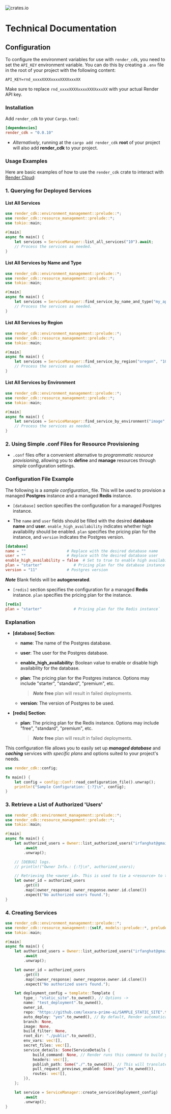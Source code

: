 ![crates.io](https://img.shields.io/crates/v/$CRATE.svg)

# Technical Documentation

## Configuration

To configure the environment variables for use with `render_cdk`, you need to set the `API_KEY` environment variable. You can do this by creating a `.env` file in the root of your project with the following content:

```.env
API_KEY=rnd_xxxxXXXXxxxxXXXXxxxXX
```

Make sure to replace `rnd_xxxxXXXXxxxxXXXXxxxXX` with your actual Render API key.

### Installation

Add `render_cdk` to your `Cargo.toml`:

```toml
[dependencies]
render_cdk = "0.0.10"
```

* _Alternatively_, running at the `cargo add render_cdk` **root** of your project will also add **render_cdk** to your project.

### Usage Examples

Here are basic examples of how to use the `render_cdk` crate to interact with [Render Cloud](https://render.com/):

### 1. Querying for Deployed Services

#### List All Services

```rust
use render_cdk::environment_management::prelude::*;
use render_cdk::resource_management::prelude::*;
use tokio::main;

#[main]
async fn main() {
    let services = ServiceManager::list_all_services("10").await;
    // Process the services as needed.
}
``` 

#### List All Services by Name and Type

```rust
use render_cdk::environment_management::prelude::*;
use render_cdk::resource_management::prelude::*;
use tokio::main;

#[main]
async fn main() {
    let services = ServiceManager::find_service_by_name_and_type("my_api", "web_service").await;
    // Process the services as needed.
}
```

#### List All Services by Region

```rust
use render_cdk::environment_management::prelude::*;
use render_cdk::resource_management::prelude::*;
use tokio::main;

#[main]
async fn main() {
    let services = ServiceManager::find_service_by_region("oregon", "10").await;
    // Process the services as needed.
}
```

#### List All Services by Environment

```rust
use render_cdk::environment_management::prelude::*;
use render_cdk::resource_management::prelude::*;
use tokio::main;

#[main]
async fn main() {
    let services = ServiceManager::find_service_by_environment("image", "10").await;
    // Process the services as needed.
}
```

### 2. Using Simple .conf Files for Resource Provisioning

* `.conf` files offer a convenient alternative to _programmatic resource provisioning_, allowing you to **define** and **manage** resources through _simple_ configuration settings.

### Configuration File Example

The following is a _sample configuration__ file. This will be used to provision a managed **Postgres** instance and a managed **Redis** instance.

* `[database]` section specifies the configuration for a managed Postgres instance.

* The `name` and `user` fields should be filled with the desired **database name** and **user**.
`enable_high_availability` indicates whether high availability should be enabled.
`plan` specifies the pricing plan for the instance, and `version` indicates the Postgres version.

```conf
[database]
name = ""                  # Replace with the desired database name 
user = ""                  # Replace with the desired database user
enable_high_availability = false  # Set to true to enable high availability
plan = "starter"              # Pricing plan for the database instance
version = "11"             # Postgres version
```

**_Note_** Blank fields will be  **autogenerated**.

* `[redis]` section specifies the configuration for a managed **Redis** instance.
 `plan` specifies the pricing plan for the instance.

```conf
[redis]
plan = "starter"              # Pricing plan for the Redis instance` 
```

### Explanation

* **[database] Section**:

  * **name**: The name of the Postgres database.
  * **user**: The user for the Postgres database.
  * **enable_high_availability**: Boolean value to enable or disable high availability for the database.
  * **plan**: The pricing plan for the Postgres instance. Options may include "starter", "standard", "premium", etc.

    > **_Note_** **free** plan will result in failed deployments.

  * **version**: The version of Postgres to be used.
* **[redis] Section**:

  * **plan**: The pricing plan for the Redis instance. Options may include "free", "standard", "premium", etc.

    > **_Note_** **free** plan will result in failed deployments.

This configuration file allows you to easily set up _**managed database**_ and _**caching**_ services with _specific plans_ and options suited to your project's needs.

```rust
use render_cdk::config;

fn main() {
    let config = config::Conf::read_configuration_file().unwrap();
    println!("Sample Configuration: {:?}\n", config);
}
```

### 3. Retrieve a List of Authorized 'Users'

```rust
use render_cdk::environment_management::prelude::*;
use render_cdk::resource_management::prelude::*;
use tokio::main;

#[main]
async fn main() {
    let authorized_users = Owner::list_authorized_users("irfanghat@gmail.com", "100")
        .await
        .unwrap();

    // [DEBUG] logs.
    // println!("Owner Info.: {:?}\n", authorized_users);

    // Retrieving the <owner_id>. This is used to tie a <resource> to the user who created it.
    let owner_id = authorized_users
        .get(0)
        .map(|owner_response| owner_response.owner.id.clone())
        .expect("No authorized users found.");
}
```

### 4. Creating Services

```rust
use render_cdk::environment_management::prelude::*;
use render_cdk::resource_management::{self, models::prelude::*, prelude::*};
use tokio::main;

#[main]
async fn main() {
    let authorized_users = Owner::list_authorized_users("irfanghat@gmail.com", "100")
        .await
        .unwrap();

    let owner_id = authorized_users
        .get(0)
        .map(|owner_response| owner_response.owner.id.clone())
        .expect("No authorized users found.");

    let deployment_config = template::Template {
        type_: "static_site".to_owned(), // Options ->
        name: "test_deployment".to_owned(),
        owner_id,
        repo: "https://github.com/lexara-prime-ai/SAMPLE_STATIC_SITE".to_owned(),
        auto_deploy: "yes".to_owned(), // By default, Render automatically deploys your service whenever you update its code or configuration.
        branch: None,
        image: None,
        build_filter: None,
        root_dir: "./public".to_owned(),
        env_vars: vec![],
        secret_files: vec![],
        service_details: Some(ServiceDetails {
            build_command: None, // Render runs this command to build your app before each deploy e.g npm run build, yarn build.
            headers: vec![],
            publish_path: Some("./".to_owned()), // This will translate to /public/
            pull_request_previews_enabled: Some("yes".to_owned()),
            routes: vec![],
        }),
    };

    let service = ServiceManager::create_service(deployment_config)
        .await
        .unwrap();
}
```
